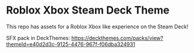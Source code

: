 # Roblox Xbox Steam Deck Theme
This repo has assets for a Roblox Xbox like experience on the Steam Deck!

SFX pack in DeckThemes: https://deckthemes.com/packs/view?themeId=e40d2d3c-9125-4476-967f-f06dba324931
